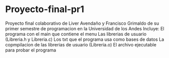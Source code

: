 # Proyecto-final-pr1
Proyecto final colaborativo de Liver Avendaño y Francisco Grimaldo de su primer semestre de programacion en la Universidad de los Andes
Incluye:
El programa con el main que contiene el menu
Las librerias de usuario (Libreria.h y Libreria.c)
Los txt que el programa usa como bases de datos
La copmpilacion de las librerias de usuario (Libreria.o)
El archivo ejecutable para probar el programa
